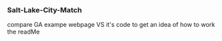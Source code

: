 ### Salt-Lake-City-Match
compare GA exampe webpage VS it's code to get an idea of how to work the readMe

